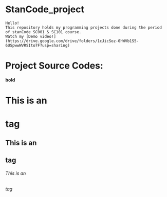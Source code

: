 # StanCode_project
    Hello! 
    This repository holds my programming projects done during the period of stanCode SC001 & SC101 course.
    Watch my [Demo video!](https://drive.google.com/drive/folders/1cJicSoz-0hWVb1S5-6USpwwWVRSIto7F?usp=sharing)
     
# Project Source Codes:






**bold**

# This is an <h1> tag

## This is an <h2> tag

###### This is an <h6> tag
